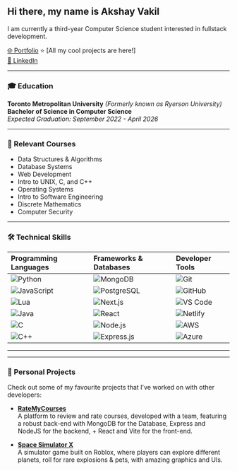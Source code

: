 ## Hi there, my name is Akshay Vakil  
I am currently a third-year Computer Science student interested in fullstack development.  

[🌐 Portfolio](https://akshayvakil.vercel.app/)  ⭐ [All my cool projects are here!]  
[🔗 LinkedIn](https://www.linkedin.com/in/akshay-vakil/)  

---

### 🎓 Education  

**Toronto Metropolitan University** *(Formerly known as Ryerson University)*  
**Bachelor of Science in Computer Science**  
*Expected Graduation: September 2022 - April 2026*  

---

### 📘 Relevant Courses  
- Data Structures & Algorithms  
- Database Systems  
- Web Development  
- Intro to UNIX, C, and C++  
- Operating Systems  
- Intro to Software Engineering  
- Discrete Mathematics  
- Computer Security  

---

### 🛠 Technical Skills  

| **Programming Languages** | **Frameworks & Databases** | **Developer Tools** |
|:--------------|:---------------------------|:--------------------|
| ![Python](https://img.shields.io/badge/Python-3776AB?style=for-the-badge&logo=python&logoColor=white) | ![MongoDB](https://img.shields.io/badge/MongoDB-47A248?style=for-the-badge&logo=mongodb&logoColor=white) | ![Git](https://img.shields.io/badge/Git-F05032?style=for-the-badge&logo=git&logoColor=white) |
| ![JavaScript](https://img.shields.io/badge/JavaScript-F7DF1E?style=for-the-badge&logo=javascript&logoColor=black) | ![PostgreSQL](https://img.shields.io/badge/PostgreSQL-336791?style=for-the-badge&logo=postgresql&logoColor=white) | ![GitHub](https://img.shields.io/badge/GitHub-181717?style=for-the-badge&logo=github&logoColor=white) |
| ![Lua](https://img.shields.io/badge/Lua-2C2D72?style=for-the-badge&logo=lua&logoColor=white) | ![Next.js](https://img.shields.io/badge/Next.js-000000?style=for-the-badge&logo=nextdotjs&logoColor=white) | ![VS Code](https://img.shields.io/badge/VS_Code-0078D4?style=for-the-badge&logo=visualstudiocode&logoColor=white) |
| ![Java](https://img.shields.io/badge/Java-007396?style=for-the-badge&logo=java&logoColor=white) | ![React](https://img.shields.io/badge/React-20232A?style=for-the-badge&logo=react&logoColor=61DAFB) | ![Netlify](https://img.shields.io/badge/Netlify-00C7B7?style=for-the-badge&logo=netlify&logoColor=white) |
| ![C](https://img.shields.io/badge/C-A8B9CC?style=for-the-badge&logo=c&logoColor=white) | ![Node.js](https://img.shields.io/badge/Node.js-339933?style=for-the-badge&logo=nodedotjs&logoColor=white) | ![AWS](https://img.shields.io/badge/AWS-232F3E?style=for-the-badge&logo=amazonaws&logoColor=white) |
| ![C++](https://img.shields.io/badge/C++-00599C?style=for-the-badge&logo=cplusplus&logoColor=white) | ![Express.js](https://img.shields.io/badge/Express.js-000000?style=for-the-badge&logo=express&logoColor=white) | ![Azure](https://img.shields.io/badge/Azure-0078D4?style=for-the-badge&logo=microsoftazure&logoColor=white) |

---  

---

### 🚀 Personal Projects  

Check out some of my favourite projects that I've worked on with other developers:

- [**RateMyCourses**](https://github.com/EliyaFarhat/RateMyClasses)  
  A platform to review and rate courses, developed with a team, featuring a robust back-end with MongoDB for the Database, Express and NodeJS for the backend, + React and Vite for the front-end.

- [**Space Simulator X**](https://www.roblox.com/games/15775582193/UPD-4-Space-Simulator-X)  
  A simulator game built on Roblox, where players can explore different planets, roll for rare explosions & pets, with amazing graphics and UIs.



